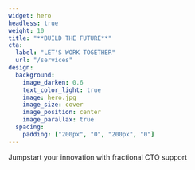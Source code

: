 ```yaml
---
widget: hero
headless: true
weight: 10
title: "**BUILD THE FUTURE**"
cta:
  label: "LET'S WORK TOGETHER"
  url: "/services"
design:
  background:
    image_darken: 0.6
    text_color_light: true
    image: hero.jpg
    image_size: cover
    image_position: center
    image_parallax: true
  spacing:
    padding: ["200px", "0", "200px", "0"]
---
```


Jumpstart your innovation with fractional CTO support
